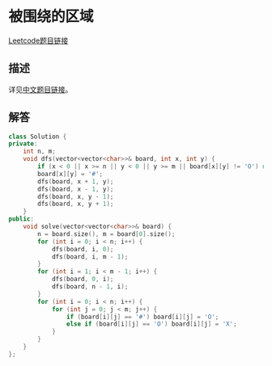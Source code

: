 # 被围绕的区域

[Leetcode题目链接](https://leetcode.com/problems/surrounded-regions/description/)

## 描述

详见[中文题目链接](https://leetcode.cn/problems/surrounded-regions/description/)。

## 解答

```C++
class Solution {
private:
    int n, m;
    void dfs(vector<vector<char>>& board, int x, int y) {
        if (x < 0 || x >= n || y < 0 || y >= m || board[x][y] != 'O') return;
        board[x][y] = '#';
        dfs(board, x + 1, y);
        dfs(board, x - 1, y);
        dfs(board, x, y - 1);
        dfs(board, x, y + 1);
    }
public:
    void solve(vector<vector<char>>& board) {
        n = board.size(), m = board[0].size();
        for (int i = 0; i < n; i++) {
            dfs(board, i, 0);
            dfs(board, i, m - 1);
        }
        for (int i = 1; i < m - 1; i++) {
            dfs(board, 0, i);
            dfs(board, n - 1, i);
        }
        for (int i = 0; i < n; i++) {
            for (int j = 0; j < m; j++) {
                if (board[i][j] == '#') board[i][j] = 'O';
                else if (board[i][j] == 'O') board[i][j] = 'X';
            }
        }
    }
};
```
